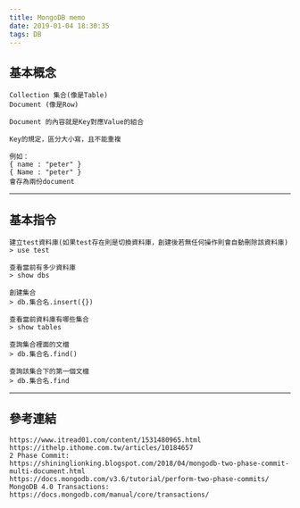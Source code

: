 ```yaml
---
title: MongoDB memo
date: 2019-01-04 18:30:35
tags: DB
---
```



基本概念
---
	Collection 集合(像是Table)
	Document (像是Row)

	Document 的內容就是Key對應Value的組合

	Key的規定，區分大小寫，且不能重複

	例如：
	{ name : "peter" }
	{ Name : "peter" }
	會存為兩份document

---
基本指令
---
	建立test資料庫(如果test存在則是切換資料庫，創建後若無任何操作則會自動刪除該資料庫)
	> use test

	查看當前有多少資料庫
	> show dbs

	創建集合
	> db.集合名.insert({})

	查看當前資料庫有哪些集合
	> show tables

	查詢集合裡面的文檔
	> db.集合名.find()

	查詢該集合下的第一個文檔
	> db.集合名.find


---
參考連結
---
	https://www.itread01.com/content/1531480965.html
	https://ithelp.ithome.com.tw/articles/10184657
	2 Phase Commit:
	https://shininglionking.blogspot.com/2018/04/mongodb-two-phase-commit-multi-document.html
	https://docs.mongodb.com/v3.6/tutorial/perform-two-phase-commits/
	MongoDB 4.0 Transactions:
	https://docs.mongodb.com/manual/core/transactions/

